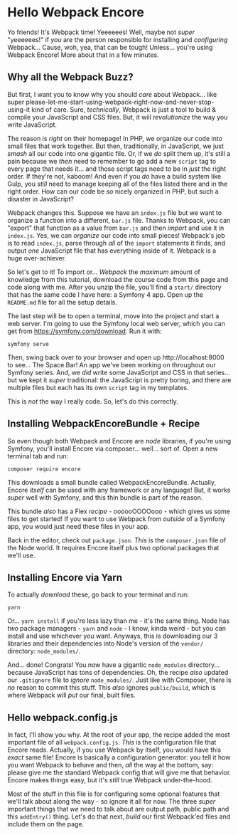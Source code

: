 # Hello Webpack Encore

Yo friends! It's Webpack time! Yeeeeees! Well, maybe not *super* "yeeeeees!"
if *you* are the person responsible for installing and *configuring* Webpack...
Cause, woh, yea, that can be tough! Unless... you're using Webpack Encore!
More about that in a few minutes.

## Why all the Webpack Buzz?

But first, I want you to know why you should *care* about Webpack... like super
please-let-me-start-using-webpack-right-now-and-never-stop-using-it kind of care.
Sure, *technically*, Webpack is just a tool to build & compile your JavaScript
and CSS files. But, it will *revolutionize* the way you write JavaScript.

The reason is *right* on their homepage! In PHP, we organize our code into small
files that work together. But then, traditionally, in JavaScript, we just *smash*
all our code into one gigantic file. Or, if we *do* split them up, it's still a pain
because we *then* need to remember to go add a new `script` tag to every page that
needs it... and those script tags need to be in *just* the right order. If they're
not, kaboom! And even if you *do* have a build system like Gulp, you *still* need
to manage keeping all of the files listed there and in the right order. How can our
code be *so* nicely organized in PHP, but such a disaster in JavaScript?

Webpack changes this. Suppose we have an `index.js` file but we want to organize
a function into a different, `bar.js` file. Thanks to Webpack, you can "export"
that function as a value from `bar.js` and then *import* and use it in `index.js`.
Yes, we can *organize* our code into small pieces! Webpack's job is to read
`index.js`, parse through *all* of the `import` statements it finds, and output
*one* JavaScript file that has everything inside of it. Webpack is a huge
over-achiever.

So let's get to it! To import or... *Webpack* the *maximum* amount of knowledge
from this tutorial, download the course code from this page and code along with me.
After you unzip the file, you'll find a `start/` directory that has the same
code I have here: a Symfony 4 app. Open up the `README.md` file for all the setup
details.

The last step will be to open a terminal, move into the project and start a web server.
I'm going to use the Symfony local web server, which you can get from
https://symfony.com/download. Run it with:

```terminal
symfony serve
```

Then, swing back over to your browser and open up http://localhost:8000 to see...
The Space Bar! An app we've been working on throughout our Symfony series. And,
we *did* write some JavaScript and CSS in that series... but we kept it *super*
traditional: the JavaScript is pretty boring, and there are multiple files but
each has its own `script` tag in my templates.

This is *not* the way I really code. So, let's do this correctly.

## Installing WebpackEncoreBundle + Recipe

So even though both Webpack and Encore are *node* libraries, if you're using Symfony,
you'll install Encore via composer... well... sort of. Open a new terminal tab and run:

```terminal
composer require encore
```

This downloads a small bundle called WebpackEncoreBundle. Actually, Encore *itself*
can be used with any framework or any language! But, it works *super* well with Symfony,
and this thin bundle is part of the reason.

This bundle *also* has a Flex *recipe* - oooooOOOOooo - which gives us some files
to get started! If you want to use Webpack from *outside* of a Symfony app, you would
just need these files in your app.

Back in the editor, check out `package.json`. *This* is the `composer.json` file
of the Node world. It requires Encore itself plus two optional packages that we'll
use.

## Installing Encore via Yarn

To actually *download* these, go back to your terminal and run:

```terminal
yarn
```

Or... `yarn install` if you're less lazy than me - it's the same thing. Node has
*two* package managers - `yarn` and `node` - I know, kinda weird - but you can install
and use whichever you want. Anyways, this is downloading our 3 libraries and their
dependencies into Node's version of the `vendor/` directory: `node_modules/`.

And... done! Congrats! You now have a gigantic `node_modules` directory... because
JavaScript has tons of dependencies. Oh, the recipe *also* updated our `.gitignore`
file to *ignore* `node_modules/`. Just like with Composer, there is *no* reason to
commit this stuff. This *also* ignores `public/build`, which is where Webpack will
*put* our final, built files.

## Hello webpack.config.js

In fact, I'll show you why. At the root of your app, the recipe added the most
important file of all `webpack.config.js`. *This* is the configuration file that
Encore reads. Actually, if you use Webpack by itself, you would have this *exact*
same file! Encore is basically a configuration generator: you tell it how you want
Webpack to behave and then, *all* the way at the bottom, say: please give me the
standard Webpack config that will give me that behavior. Encore makes things easy,
but it's *still* true Webpack under-the-hood.

Most of the stuff in this file is for configuring some optional features that we'll
talk about along the way - so ignore it all for now. The three *super* important
things that *we* need to talk about are output path, public path and this `addEntry()`
thing. Let's do that next, *build* our first Webpack'ed files and include them on
the page.

